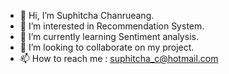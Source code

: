 - 👋 Hi, I’m Suphitcha Chanrueang.
- 👀 I’m interested in Recommendation System.
- 🌱 I’m currently learning Sentiment analysis.
- 💞️ I’m looking to collaborate on my project.
- 📫 How to reach me : suphitcha_c@hotmail.com

<!---
suphitcha-chan/suphitcha-chan is a ✨ special ✨ repository because its `README.md` (this file) appears on your GitHub profile.
You can click the Preview link to take a look at your changes.
--->
